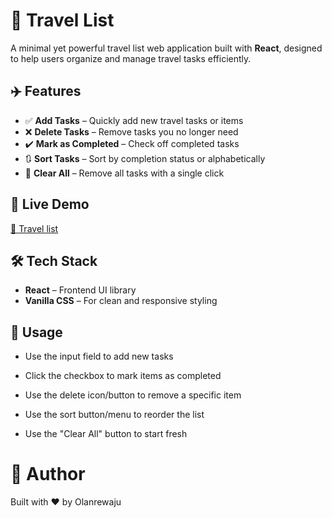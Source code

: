 # 🧳 Travel List

A minimal yet powerful travel list web application built with **React**, designed to help users organize and manage travel tasks efficiently.

## ✈️ Features

- ✅ **Add Tasks** – Quickly add new travel tasks or items
- ❌ **Delete Tasks** – Remove tasks you no longer need
- ✔️ **Mark as Completed** – Check off completed tasks
- 🔃 **Sort Tasks** – Sort by completion status or alphabetically
- 🧹 **Clear All** – Remove all tasks with a single click

## 🚀 Live Demo

[🔗 Travel list ](https://travel-list-orpin-iota.vercel.app/) 

## 🛠️ Tech Stack

- **React** – Frontend UI library
- **Vanilla CSS** – For clean and responsive styling


## 🧭 Usage

- Use the input field to add new tasks

- Click the checkbox to mark items as completed

- Use the delete icon/button to remove a specific item

- Use the sort button/menu to reorder the list

- Use the "Clear All" button to start fresh

# 👤 Author

Built with ❤️ by Olanrewaju